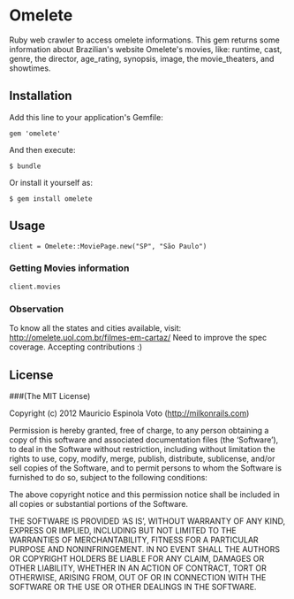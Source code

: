 # Omelete

Ruby web crawler to access omelete informations.
This gem returns some information about Brazilian's website Omelete's movies, like: runtime, cast, genre, the director, age_rating, synopsis, image, the movie_theaters, and showtimes.


## Installation

Add this line to your application's Gemfile:

    gem 'omelete'

And then execute:

    $ bundle

Or install it yourself as:

    $ gem install omelete

## Usage

	client = Omelete::MoviePage.new("SP", "São Paulo")

### Getting Movies information

	client.movies

### Observation

To know all the states and cities available, visit: http://omelete.uol.com.br/filmes-em-cartaz/
Need to improve the spec coverage. Accepting contributions :)

## License

###(The MIT License)

Copyright (c) 2012 Mauricio Espinola Voto (http://milkonrails.com)

Permission is hereby granted, free of charge, to any person obtaining a copy of this software and associated documentation files (the ‘Software’), to deal in the Software without restriction, including without limitation the rights to use, copy, modify, merge, publish, distribute, sublicense, and/or sell copies of the Software, and to permit persons to whom the Software is furnished to do so, subject to the following conditions:

The above copyright notice and this permission notice shall be included in all copies or substantial portions of the Software.

THE SOFTWARE IS PROVIDED ‘AS IS’, WITHOUT WARRANTY OF ANY KIND, EXPRESS OR IMPLIED, INCLUDING BUT NOT LIMITED TO THE WARRANTIES OF MERCHANTABILITY, FITNESS FOR A PARTICULAR PURPOSE AND NONINFRINGEMENT. IN NO EVENT SHALL THE AUTHORS OR COPYRIGHT HOLDERS BE LIABLE FOR ANY CLAIM, DAMAGES OR OTHER LIABILITY, WHETHER IN AN ACTION OF CONTRACT, TORT OR OTHERWISE, ARISING FROM, OUT OF OR IN CONNECTION WITH THE SOFTWARE OR THE USE OR OTHER DEALINGS IN THE SOFTWARE.